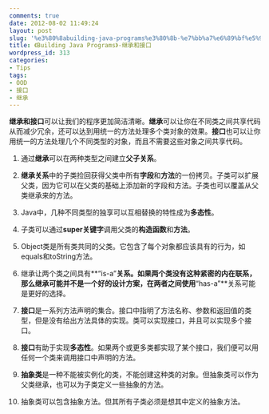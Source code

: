 ```yaml
---
comments: true
date: 2012-08-02 11:49:24
layout: post
slug: '%e3%80%8abuilding-java-programs%e3%80%8b-%e7%bb%a7%e6%89%bf%e5%92%8c%e6%8e%a5%e5%8f%a3'
title: 《Building Java Programs》-继承和接口
wordpress_id: 313
categories:
- Tips
tags:
- OOD
- 接口
- 继承
---
```


**继承和接口**可以让我们的程序更加简洁清晰。**继承**可以让你在不同类之间共享代码从而减少冗余，还可以达到用统一的方法处理多个类对象的效果。**接口**也可以让你用统一的方法处理几个不同类型的对象，而且不需要这些对象之间共享代码。



	
  1. 通过**继承**可以在两种类型之间建立**父子关系**。

	
  2. **继承关系**中的子类捡回获得父类中所有**字段**和**方法**的一份拷贝。子类可以扩展父类，因为它可以在父类的基础上添加新的字段和方法。子类也可以覆盖从父类继承来的方法。

	
  3. Java中，几种不同类型的独享可以互相替换的特性成为**多态性**。

	
  4. 子类可以通过**super关键字**调用父类的**构造函数**和**方法**。

	
  5. Object类是所有类共同的父类。它包含了每个对象都应该具有的行为，如equals和toString方法。

	
  6. 继承让两个类之间具有**“is-a”**关系。如果两个类没有这种紧密的内在联系，那么继承可能并不是一个好的设计方案，在两者之间使用**“has-a”**关系可能是更好的选择。

	
  7. **接口**是一系列方法声明的集合。接口中指明了方法名称、参数和返回值的类型，但是没有给出方法具体的实现。类可以实现接口，并且可以实现多个接口。

	
  8. **接口**有助于实现**多态性**。如果两个或更多类都实现了某个接口，我们便可以用任何一个类来调用接口中声明的方法。

	
  9. **抽象类**是一种不能被实例化的类，不能创建这种类的对象。但抽象类可以作为父类继承，也可以为子类定义一些抽象的方法。

	
  10. 抽象类可以包含抽象方法。但其所有子类必须是想其中定义的抽象方法。



